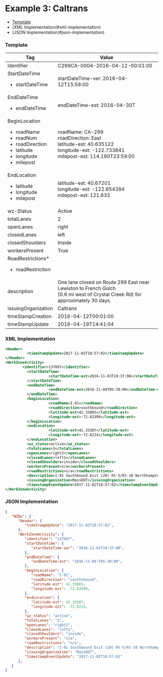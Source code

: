 # Example 3: Caltrans
- [Template](#template)
- [XML Implementation(#xml-implementation)
- [JSON Implementation(#json-implementation)

### Template
Tag | Value
--- | -----
Identifier | C299CA-0004-2016-04-12-00:01:00
StartDateTime<ul><li>startDateTime</li></ul> | startDateTime-ver: 2016-04-12T15:58:00
EndDateTime<ul><li>endDateTime</li></ul> | endDateTime-est: 2016-04-30T
BeginLocation<ul><li>roadName</li><li>roadNum</li><li>roadDirection</li><li>latitude</li><li>longitude</li><li>milepost</li></ul> | roadName: CA-299<br>roadDirection: East<br>latitude-est: 40.635122<br>longitude-est: -122.733841<br>milepost-est: 114.190T23:59:00
EndLocation<ul><li>latitude</li><li>longitude</li><li>milepost</li></ul> | latitude-est: 40.67201<br>longitude-est: -122.654384<br>milepost-est: 121.633
wz-Status | Active
totalLanes | 2
openLanes | right
closedLanes | left
closedShoulders | Inside
workersPresent | True
RoadRestrictions*<ul><li>roadRestriction</li></ul> |
description | One lane closed on Route 299 East near Lewiston to French Gulch<br>(0.6 mi west of Crystal Creek Rd) for approximately 30 days.
issuingOrganization | Caltrans
timeStampCreation | 2016-04-12T00:01:00
timeStampUpdate | 2016-04-19T14:41:04

### XML Implementation
```xml
<Header>
	      <timeStampUpdate>2017-11-02T18:57:02</timeStampUpdate>
</Header>
<WorkZoneActivity>
        <identifier>137097</identifier>
	      <startDateTime>
		            <startDateTime-est>2016-11-03T19:37:00</startDateTime-est>
	      </startDateTime>
	      <endDateTime>
		            <endDateTime-est>2016-11-04T05:30:00</endDateTime-est>
	      </endDateTime>
	      <beginLocation>
		            <roadName>I-91</roadName>
		            <roadDirection>southbound</roadDirection>
		            <latitude-est>42.33865</latitude-est>
		            <longitude-est>-72.63399</longitude-est>
	      </beginLocation>
	      <endLocation>
	            	<latitude-est>42.33307</latitude-est>
		            <longitude-est>-72.6214</longitude-est>
	      </endLocation>
	      <wz_status>active</wz_status>
	      <totalLanes>3</totalLanes>
	      <openLanes>right2</openLanes>
	      <closedLanes>left1</closedLanes>
	      <closedShoulders>inside</closedShoulders>
	      <workersPresent>n/a</workersPresent>
	      <roadRestrictions>n/a</roadRestrictions>
	      <description>I-91 Southbound Exit (20) Rt-5/Rt-10 Northhampton Hadley to Exit (19) Rt-9</description>
	      <issuingOrganization>MassDOT</issuingOrganization>
	      <timestampEventUpdate>2017-11-02T18:57:02</timestampEventUpdate>
</WorkZoneActivity>
```
### JSON Implementation
```json
{
   "WZDx": {
      "Header": {
         "timeStampUpdate": "2017-11-02T18:57:02",
      },
      "WorkZoneActivity": {
         "identifier": "137097",
         "startDateTime": {
            "startDateTime-ver": "2016-11-03T19:37:00",
         },
         "endDateTime": {
            "endDateTime-est": "2016-11-04-T05:30:00",
         },
         "beginLocation": {
            "roadName": "I-91",
            "roadDirection": "southtbound",
            "latitude-est": 42.33865,
            "longitude-est": -72.63399,
         },
         "endLocation": {
            "latitude-est": 42.33307,
            "longitude-est": -72.6214,
         },
         "wz_status": "active",
         "totalLanes": "3",
         "openLanes": "right2",
         "closedLanes": "left1",
         "closedShoulders": "inside",
         "workersPresent": "n/a",
         "roadRestrictions": "n/a",
         "description": "I-91 Southbound Exit (20) Rt-5/Rt-10 Northhampton Hadley to Exit (19) Rt-9",
         "issuingOrganization": "MassDOT",
         "timestampEventUpdate": "2017-11-02T18:57:02"
      },
   }
}
```
